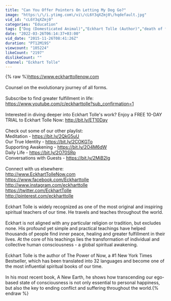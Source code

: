 ```yaml
---
title: "Can You Offer Pointers On Letting My Dog Go?"
image: "https:\/\/i.ytimg.com\/vi\/cL6Y3qXZmj0\/hqdefault.jpg"
vid_id: "cL6Y3qXZmj0"
categories: "Education"
tags: ["Dog (Domesticated Animal)","Eckhart Tolle (Author)","death of form"]
date: "2022-03-26T06:14:37+03:00"
vid_date: "2015-11-26T08:41:26Z"
duration: "PT12M19S"
viewcount: "105224"
likeCount: "2197"
dislikeCount: ""
channel: "Eckhart Tolle"
---
```

{% raw %}<a rel="nofollow" target="blank" href="https://www.eckharttollenow.com">https://www.eckharttollenow.com</a><br /><br />Counsel on the evolutionary journey of all forms.<br /><br />Subscribe to find greater fulfillment in life: <br /><a rel="nofollow" target="blank" href="https://www.youtube.com/c/eckharttolle?sub_confirmation=1">https://www.youtube.com/c/eckharttolle?sub_confirmation=1</a><br /><br />Interested in diving deeper into Eckhart Tolle's work? Enjoy a FREE 10-DAY TRIAL to Eckhart Tolle Now: <a rel="nofollow" target="blank" href="http://bit.ly/ET10Day">http://bit.ly/ET10Day</a><br /><br />Check out some of our other playlist:<br />Meditation - <a rel="nofollow" target="blank" href="https://bit.ly/2QkG5uU">https://bit.ly/2QkG5uU</a><br />Our True Identity - <a rel="nofollow" target="blank" href="https://bit.ly/2COKGTo">https://bit.ly/2COKGTo</a><br />Supporting Awakening - <a rel="nofollow" target="blank" href="https://bit.ly/2O4M6dW">https://bit.ly/2O4M6dW</a><br />Daily Life - <a rel="nofollow" target="blank" href="https://bit.ly/2O70SRp">https://bit.ly/2O70SRp</a><br />Conversations with Guests - <a rel="nofollow" target="blank" href="https://bit.ly/2MiB2Ig">https://bit.ly/2MiB2Ig</a><br /><br />Connect with us elsewhere:<br /><a rel="nofollow" target="blank" href="http://www.EckhartTolleNow.com">http://www.EckhartTolleNow.com</a><br /><a rel="nofollow" target="blank" href="https://www.facebook.com/Eckharttolle">https://www.facebook.com/Eckharttolle</a><br /><a rel="nofollow" target="blank" href="http://www.instagram.com/eckharttolle">http://www.instagram.com/eckharttolle</a><br /><a rel="nofollow" target="blank" href="https://twitter.com/EckhartTolle">https://twitter.com/EckhartTolle</a><br /><a rel="nofollow" target="blank" href="http://pinterest.com/eckharttolle">http://pinterest.com/eckharttolle</a><br /><br />Eckhart Tolle is widely recognized as one of the most original and inspiring spiritual teachers of our time. He travels and teaches throughout the world.<br /><br />Eckhart is not aligned with any particular religion or tradition, but excludes none. His profound yet simple and practical teachings have helped thousands of people find inner peace, healing and greater fulfillment in their lives. At the core of his teachings lies the transformation of individual and collective human consciousness - a global spiritual awakening.<br /><br />Eckhart Tolle is the author of The Power of Now, a #1 New York Times Bestseller, which has been translated into 32 languages and become one of the most influential spiritual books of our time.<br /><br />In his most recent book, A New Earth, he shows how transcending our ego-based state of consciousness is not only essential to personal happiness, but also the key to ending conflict and suffering throughout the world.{% endraw %}
